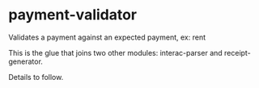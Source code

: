 # payment-validator
Validates a payment against an expected payment, ex: rent

This is the glue that joins two other modules: interac-parser and receipt-generator.

Details to follow.
